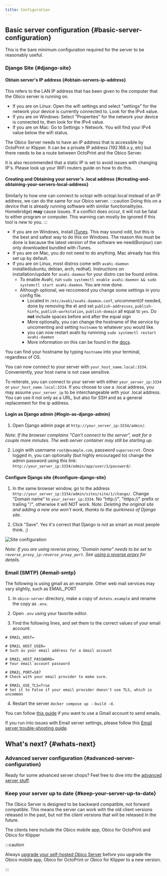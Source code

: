 ```yaml
---
title: Configuration
---
```


## Basic server configuration {#basic-server-configuration}

This is the bare minimum configuration required for the server to be reasonably useful.

### Django Site {#django-site}

#### Obtain server's IP address {#obtain-servers-ip-address}

This refers to the LAN IP address that has been given to the computer that the Obico server is running on.
- If you are on Linux: Open the wifi settings and select "settings" for the network your device is currently connected to. Look for the IPv4 value.
- If you are on Windows: Select "Properties" for the network your device is connected to, then look for the IPv4 value.
- If you are on Mac: Go to Settings > Network. You will find your IPv4 value below the wifi status.

The Obico Server needs to have an IP address that is accessible by OctoPrint or Klipper. It can be a private IP address (192.168.x.y, etc) but there needs to be a route between OctoPrint and the Obico Server.

It is also recommended that a static IP is set to avoid issues with changing IP's. Please look up your WiFi routers guide on how to do this.

#### Creating and Obtaining your server's .local address {#creating-and-obtaining-your-servers-local-address}

Similarly to how one can connect to octopi with octopi.local instead of an IP address, we can do the same for our Obico server.
:::caution
Doing this on a device that is already running software with similar functionality(ex. Homebridge) **may** cause issues. If a conflict does occur, it will not be fatal to either program or computer. This warning can mostly be ignored if this tool is new to you.
:::

- If you are on Windows, install [iTunes](https://www.apple.com/itunes/). This may sound odd, but this is the best and safest way to do this on Windows. The reason this must be done is because the latest version of the software we need(Bonjour) can only downloaded bundled with iTunes.
- If you are on Mac, you do not need to do anything. Mac already has this set up by default.
- If you are on Linux, most distros come with `avahi-daemon` installed(ubuntu, debian, arch, redhat). Instructions on installation/update for `avahi-daemon` for your distro can be found online.
  - To enable Avahi, run `sudo systemctl enable avahi-daemon && sudo systemctl start avahi-daemon`. You are now done.
  - Although optional, we reccomend you change some settings in yoru config file.
    - Located in `/etc/avahi/avahi-daemon.conf`, uncomment(if needed, done by removing the `#`) and set `publish-addresses`, `publish-hinfo`, `publish-workstation`, `publish-domain` all equal to `yes`. Do **not** include spaces before and after the equal sign
    - More optionally, you can change the hostname of the service by uncomenting and setting `hostname` to whatever you would like.
    - you can now restart avahi by runnning `sudo systemctl restart avahi-daemon`
    - More information on this can be found in the [docs](https://manpages.ubuntu.com/manpages/trusty/man5/avahi-daemon.conf.5.html).

You can find your hostname by typing `hostname` into your terminal, regardless of OS.

You can now connect to your server with `your_host_name.local:3334`. Conveniently, your host name is not case sensitive.

To reiterate, you can connect to your server with either `your_server_ip:3334` or `your_host_name.local:3334`. If you choose to use a .local address, you may assume `your_server_ip` to be interchangeable with your .local address. You can use it not only as a URL, but also for SSH and as a general replacement for the ip address.
#### Login as Django admin {#login-as-django-admin}

1. Open Django admin page at `http://your_server_ip:3334/admin/`.

*Note: If the browser complains "Can't connect to the server", wait for a couple more minutes. The web server container may still be starting up.*

2. Login with username `root@example.com`, password `supersecret`. Once logged in, you can optionally (but highly encouraged to) change the admin password using this link: `http://your_server_ip:3334/admin/app/user/1/password/`.

#### Configure Django site {#configure-django-site}

1. In the same browser window, go to the address `http://your_server_ip:3334/admin/sites/site/1/change/`. Change "Domain name" to `your_server_ip:3334`. No "http://", "https://" prefix or trailing "/", otherwise it will NOT work. *Note: Deleting the original site and adding a new one won't work, thanks to the quirkiness of Django site.*

2. Click "Save". Yes it's correct that Django is not as smart as most people think. ;)

![Site configuration](/img/server-guides/site_config.png)

*Note: If you are using reverse proxy, "Domain name" needs to be set to `reverse_proxy_ip:reverse_proxy_port`. See [using a reverse proxy](advanced/reverse-proxy.md) for details.*

### Email (SMTP) {#email-smtp}

The following is using gmail as an example. Other web mail services may vary slightly, such as EMAIL_PORT

1. In `obico-server` directory, make a copy of `dotenv.example` and rename the copy as `.env`.

2. Open `.env` using your favorite editor.

3. Find the following lines, and set them to the correct values of your email account:

```
# EMAIL_HOST=

# EMAIL_HOST_USER=
# Such as your email address for a Gmail account

# EMAIL_HOST_PASSWORD=
# Your email account password

# EMAIL_PORT=587
# Check with your email provider to make sure.

# EMAIL_USE_TLS=True
# Set it to False if your email provider doesn't use TLS, which is uncommon
```

4. Restart the server `docker compose up --build -d`.

You can follow [this guide](advanced/gmail_smtp_setup_guide.md) if you want to use a Gmail account to send emails.

If you run into issues with Email server settings, please follow this [Email server trouble-shooting guide](advanced/email_guide.md).


## What's next? {#whats-next}

### Advanced server configuration {#advanced-server-configuration}

Ready for some advanced server chops? Feel free to dive into the [advanced server stuff](advanced/index.md).

### Keep your server up to date {#keep-your-server-up-to-date}

The Obico Server is designed to be backward compatible, not forward compatible. This means the server can work with the old client versions released in the past, but not the client versions that will be released in the future.

The clients here include the Obico mobile app, Obico for OctoPrint and Obico for Klipper

:::caution

Always [upgrade your self-hosted Obico Server](ops.md/#upgrade-obico-server) before you upgrade the Obico mobile app, Obico for OctoPrint or Obico for Klipper to a new version.

:::
